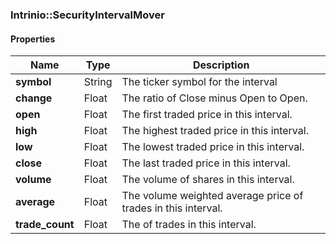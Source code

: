 

[//]: # (CLASS:Intrinio::SecurityIntervalMover)

[//]: # (KIND:object)

### Intrinio::SecurityIntervalMover

#### Properties

[//]: # (START_DEFINITION)

Name | Type | Description
------------ | ------------- | -------------
**symbol** | String | The ticker symbol for the interval &nbsp;
**change** | Float | The ratio of Close minus Open to Open. &nbsp;
**open** | Float | The first traded price in this interval. &nbsp;
**high** | Float | The highest traded price in this interval. &nbsp;
**low** | Float | The lowest traded price in this interval. &nbsp;
**close** | Float | The last traded price in this interval. &nbsp;
**volume** | Float | The volume of shares in this interval. &nbsp;
**average** | Float | The volume weighted average price of trades in this interval. &nbsp;
**trade_count** | Float | The of trades in this interval. &nbsp;

[//]: # (END_DEFINITION)



